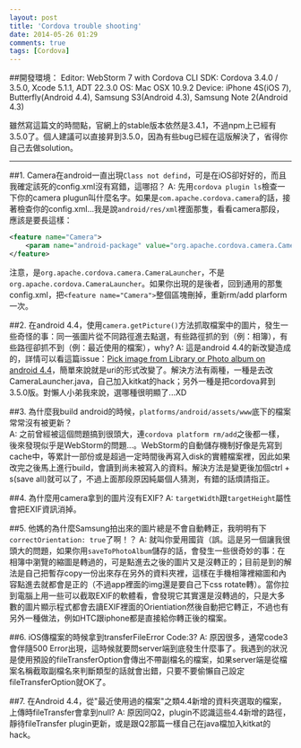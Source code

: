 ```yaml
---
layout: post
title: 'Cordova trouble shooting'
date: 2014-05-26 01:29
comments: true
tags: [Cordova]
---
```

##開發環境：
Editor: WebStorm 7 with Cordova CLI
SDK: Cordova 3.4.0 / 3.5.0, Xcode 5.1.1, ADT 22.3.0
OS: Mac OSX 10.9.2
Device: iPhone 4S(iOS 7), Butterfly(Android 4.4), Samsung S3(Android 4.3), Samsung Note 2(Android 4.3)

雖然寫這篇文的時間點，官網上的stable版本依然是3.4.1，不過npm上已經有3.5.0了。個人建議可以直接昇到3.5.0，因為有些bug已經在這版解決了，省得你自己去做solution。

---
##1. Camera在android一直出現`Class not defind`，可是在iOS卻好好的，而且我確定該死的config.xml沒有寫錯，這哪招？
A: 先用`cordova plugin ls`檢查一下你的camera plugun叫什麼名字。如果是`com.apache.cordova.camera`的話，接著檢查你的config.xml...我是說`android/res/xml`裡面那隻，看看camera那段，應該是要長這樣：
```xml
<feature name="Camera">
	<param name="android-package" value="org.apache.cordova.camera.CameraLauncher" />
</feature>
```
注意，是`org.apache.cordova.camera.CameraLauncher`，不是`org.apache.cordova.CameraLauncher`。如果你出現的是後者，回到通用的那隻config.xml，把`<feature name="Camera">`整個區塊刪掉，重新rm/add plarform一次。

##2. 在android 4.4，使用`camera.getPicture()`方法抓取檔案中的圖片，發生一些奇怪的事：同一張圖片從不同路徑進去點選，有些路徑抓的到（例：相簿），有些路徑卻抓不到（例：最近使用的檔案），why?
A: 這是android 4.4的新改變造成的，詳情可以看這篇issue：[Pick image from Library or Photo album on android 4.4](https://issues.apache.org/jira/browse/CB-5398)，簡單來說就是uri的形式改變了。解決方法有兩種，一種是去改CameraLauncher.java，自己加入kitkat的hack；另外一種是把cordova昇到3.5.0版。對懶人小弟我來說，選哪種很明顯了...XD

##3. 為什麼我build android的時候，`platforms/android/assets/www`底下的檔案常常沒有被更新？  
A: 之前曾經被這個問題搞到很頭大，連`cordova platform rm/add`之後都一樣，後來發現似乎是WebStorm的問題...。WebStorm的自動儲存機制好像是先寫到cache中，等累計一部份或是超過一定時間後再寫入disk的實體檔案裡，因此如果改完之後馬上進行build，會讀到尚未被寫入的資料。解決方法是變更後加個ctrl + s(save all)就可以了，不過上面那段原因純屬個人猜測，有錯的話煩請指正。

##4. 為什麼用camera拿到的圖片沒有EXIF?
A: `targetWidth`跟`targetHeight`屬性會把EXIF資訊消掉。

##5. 他媽的為什麼Samsung拍出來的圖片總是不會自動轉正，我明明有下`correctOrientation: true`了啊！？
A: 就叫你愛用國貨（誤。這是另一個讓我很頭大的問題，如果你用`saveToPhotoAlbum`儲存的話，會發生一些很奇妙的事：在相簿中瀏覽的縮圖是轉過的，可是點進去之後的圖片又是沒轉正的；目前是到的解法是自己把暫存copy一份出來存在另外的資料夾裡，這樣在手機相簿裡縮圖和內容點進去就都會是正的（不過app裡面的img還是要自己下css rotate轉）。當你拉到電腦上用一些可以截取EXIF的軟體看，會發現它其實還是沒轉過的，只是大多數的圖片顯示程式都會去讀EXIF裡面的Orientiation然後自動把它轉正，不過也有另外一種做法，例如HTC跟iphone都是直接給你轉正後的檔案。

##6. iOS傳檔案的時候拿到transferFileError Code:3?
A: 原因很多，通常code3會伴隨500 Error出現，這時候就要問server端到底發生什麼事了。我遇到的狀況是使用預設的fileTransferOption會傳出不帶副檔名的檔案，如果server端是從檔案名稱截取副檔名來判斷類型的話就會出錯，只要不要偷懶自己設定fileTransferOption就OK了。

##7. 在Android 4.4，從"最近使用過的檔案"之類4.4新增的資料夾選取的檔案，上傳時fileTransfer會拿到null?
A: 原因同Q2，plugin不認識這些4.4新增的路徑，靜待fileTransfer plugin更新，或是跟Q2那篇一樣自己在java檔加入kitkat的hack。